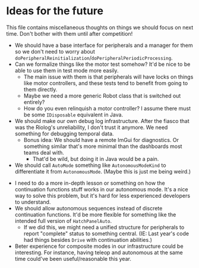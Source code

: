 <!--
This is the Markdown source of this document. If you can see this comment, you probably want to view it on GitHub instead unless you intend to edit the document.
See comment in the source of Readme.md for details.
-->

# Ideas for the future

This file contains miscellaneous thoughts on things we should focus on next time. Don't bother with them until after competition!

* We should have a base interface for peripherals and a manager for them so we don't need to worry about `doPeripheralReinitialization`/`doPeripheralPeriodicProcessing`.
* Can we formalize things like the motor test somehow? It'd be nice to be able to use them in test mode more easily.
  * The main issue with them is that peripherals will have locks on things like motor controllers, and these tests tend to benefit from going to them directly.
  * Maybe we need a more generic Robot class that is switched out entirely?
  * How do you even relinquish a motor controller? I assume there must be some `IDisposable` equivalent in Java.
* We should make our own debug log infrastructure. After the fiasco that was the Riolog's unreliability, I don't trust it anymore. We need something for debugging temporal data.
  * Bonus idea: We should have a remote ImGui for diagnostics. Or something similar that's more minimal than the dashboards most teams deal with.
    * That'd be wild, but doing it in Java would be a pain.
* We should call `AutoMode` something like `AutonomousModeKind` to differentiate it from `AutonomousMode`. (Maybe this is just me being weird.)
<!-- It's definitely just you being weird. You can't even claim that's a C# thing or a C thing, I'm pretty sure it's a Roslyn thing. -->
* I need to do a more in-depth lesson or something on how the continuation functions stuff works in our autonomous mode. It's a nice way to solve this problem, but it's hard for less experienced developers to understand.
* We should allow autonomous sequences instead of discrete continuation functions. It'd be more flexible for something like the intended full version of `HatchPanelAuto`.
  * If we did this, we might need a unified structure for peripherals to report "complete" status to something central. (IE: Last year's code had things besides `Drive` with continuation abilities.)
* Beter experience for composite modes in our infrastructure could be interesting. For instance, having teleop and autonomous at the same time could've been useful/reasonable this year.
